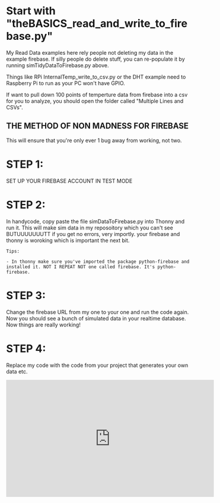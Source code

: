 # Start with "theBASICS_read_and_write_to_firebase.py"

My Read Data examples here rely people not deleting my data in the example firebase.
If silly people do delete stuff, you can re-populate it by running simTidyDataToFirebase.py above.

Things like RPi InternalTemp_write_to_csv.py or the DHT example need to Raspberry Pi to run as your PC won't have GPIO.

If want to pull down 100 points of temperture data from firebase into a csv for you to analyze, you should open the folder called "Multiple Lines and CSVs".

## THE METHOD OF NON MADNESS FOR FIREBASE

This will ensure that you're only ever 1 bug away from working, not two.

# STEP 1: 
SET UP YOUR FIREBASE ACCOUNT IN TEST MODE

# STEP 2: 
In handycode, copy paste the file simDataToFirebase.py into Thonny and run it. This will make sim data in my reposoitory which you can't see BUTUUUUUUUTT if you get no errors, very importly. your firebase and thonny is woroking which is important the next bit.

    Tips:

    - In thonny make sure you've imported the package python-firebase and installed it. NOT I REPEAT NOT one called firebase. It's python-firebase.
  
  

# STEP 3:
Change the firebase URL from my one to your one and run the code again. Now you should see a bunch of simulated data in your realtime database. Now things are really working!

# STEP 4:
Replace my code with the code from your project that generates your own data etc.


<iframe width="560" height="315" src="https://www.youtube.com/embed/o8UChpqV8Ow" title="YouTube video player" frameborder="0" allow="accelerometer; autoplay; clipboard-write; encrypted-media; gyroscope; picture-in-picture" allowfullscreen></iframe>
